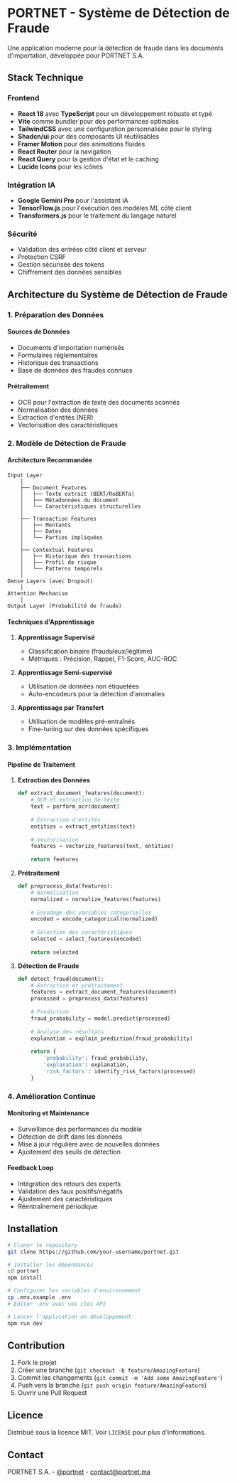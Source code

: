 # PORTNET - Système de Détection de Fraude

Une application moderne pour la détection de fraude dans les documents d'importation, développée pour PORTNET S.A.

## Stack Technique

### Frontend
- **React 18** avec **TypeScript** pour un développement robuste et typé
- **Vite** comme bundler pour des performances optimales
- **TailwindCSS** avec une configuration personnalisée pour le styling
- **Shadcn/ui** pour des composants UI réutilisables
- **Framer Motion** pour des animations fluides
- **React Router** pour la navigation
- **React Query** pour la gestion d'état et le caching
- **Lucide Icons** pour les icônes

### Intégration IA
- **Google Gemini Pro** pour l'assistant IA
- **TensorFlow.js** pour l'exécution des modèles ML côté client
- **Transformers.js** pour le traitement du langage naturel

### Sécurité
- Validation des entrées côté client et serveur
- Protection CSRF
- Gestion sécurisée des tokens
- Chiffrement des données sensibles

## Architecture du Système de Détection de Fraude

### 1. Préparation des Données

#### Sources de Données
- Documents d'importation numérisés
- Formulaires réglementaires
- Historique des transactions
- Base de données des fraudes connues

#### Prétraitement
- OCR pour l'extraction de texte des documents scannés
- Normalisation des données
- Extraction d'entités (NER)
- Vectorisation des caractéristiques

### 2. Modèle de Détection de Fraude

#### Architecture Recommandée
```
Input Layer
    │
    ├── Document Features
    │   ├── Texte extrait (BERT/RoBERTa)
    │   ├── Métadonnées du document
    │   └── Caractéristiques structurelles
    │
    ├── Transaction Features
    │   ├── Montants
    │   ├── Dates
    │   └── Parties impliquées
    │
    ├── Contextual Features
    │   ├── Historique des transactions
    │   ├── Profil de risque
    │   └── Patterns temporels
    │
Dense Layers (avec Dropout)
    │
Attention Mechanism
    │
Output Layer (Probabilité de fraude)
```

#### Techniques d'Apprentissage
1. **Apprentissage Supervisé**
   - Classification binaire (frauduleux/légitime)
   - Métriques : Précision, Rappel, F1-Score, AUC-ROC

2. **Apprentissage Semi-supervisé**
   - Utilisation de données non étiquetées
   - Auto-encodeurs pour la détection d'anomalies

3. **Apprentissage par Transfert**
   - Utilisation de modèles pré-entraînés
   - Fine-tuning sur des données spécifiques

### 3. Implémentation

#### Pipeline de Traitement
1. **Extraction des Données**
   ```python
   def extract_document_features(document):
       # OCR et extraction de texte
       text = perform_ocr(document)
       
       # Extraction d'entités
       entities = extract_entities(text)
       
       # Vectorisation
       features = vectorize_features(text, entities)
       
       return features
   ```

2. **Prétraitement**
   ```python
   def preprocess_data(features):
       # Normalisation
       normalized = normalize_features(features)
       
       # Encodage des variables catégorielles
       encoded = encode_categorical(normalized)
       
       # Sélection des caractéristiques
       selected = select_features(encoded)
       
       return selected
   ```

3. **Détection de Fraude**
   ```python
   def detect_fraud(document):
       # Extraction et prétraitement
       features = extract_document_features(document)
       processed = preprocess_data(features)
       
       # Prédiction
       fraud_probability = model.predict(processed)
       
       # Analyse des résultats
       explanation = explain_prediction(fraud_probability)
       
       return {
           'probability': fraud_probability,
           'explanation': explanation,
           'risk_factors': identify_risk_factors(processed)
       }
   ```

### 4. Amélioration Continue

#### Monitoring et Maintenance
- Surveillance des performances du modèle
- Détection de drift dans les données
- Mise à jour régulière avec de nouvelles données
- Ajustement des seuils de détection

#### Feedback Loop
- Intégration des retours des experts
- Validation des faux positifs/négatifs
- Ajustement des caractéristiques
- Réentraînement périodique

## Installation

```bash
# Cloner le repository
git clone https://github.com/your-username/portnet.git

# Installer les dépendances
cd portnet
npm install

# Configurer les variables d'environnement
cp .env.example .env
# Éditer .env avec vos clés API

# Lancer l'application en développement
npm run dev
```

## Contribution

1. Fork le projet
2. Créer une branche (`git checkout -b feature/AmazingFeature`)
3. Commit les changements (`git commit -m 'Add some AmazingFeature'`)
4. Push vers la branche (`git push origin feature/AmazingFeature`)
5. Ouvrir une Pull Request

## Licence

Distribué sous la licence MIT. Voir `LICENSE` pour plus d'informations.

## Contact

PORTNET S.A. - [@portnet](https://twitter.com/portnet) - contact@portnet.ma
